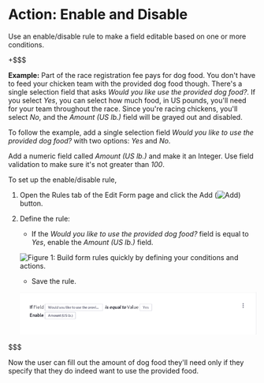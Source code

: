 # Action: Enable and Disable [](id=action-enable-and-disable)

Use an enable/disable rule to make a field editable based on one or more conditions.

+$$$

**Example:** Part of the race registration fee pays for dog food. You don't have
to feed your chicken team with the provided dog food though. There's a single
selection field that asks *Would you like use the provided dog food?*. If you
select *Yes*, you can select how much food, in US pounds, you'll need for your
team throughout the race. Since you're racing chickens, you'll select *No*, and
the *Amount (US lb.)* field will be grayed out and disabled.

To follow the example, add a single selection field *Would you like to use the
provided dog food?* with two options: *Yes* and *No*.

Add a numeric field called *Amount (US lb.)* and make it an Integer. Use field
validation to make sure it's not greater than *100*.

To set up the enable/disable rule, 

1. Open the Rules tab of the Edit Form page and click the Add
   (![Add](../../../images/icon-add.png)) button.

2. Define the rule:
    - If the *Would you like to use the provided dog food?* field is equal to *Yes*, enable the
        *Amount (US lb.)* field.

    ![Figure 1: Build form rules quickly by defining your conditions and
    actions.](../../../images/forms-enable-rule.png)

    - Save the rule. 

    ![Figure 2: Once a rule is saved, it is displayed so that you can easily understand what it does.](../../../images/forms-enable-rule2.png)

$$$

Now the user can fill out the amount of dog food they'll need only if they
specify that they do indeed want to use the provided food.

